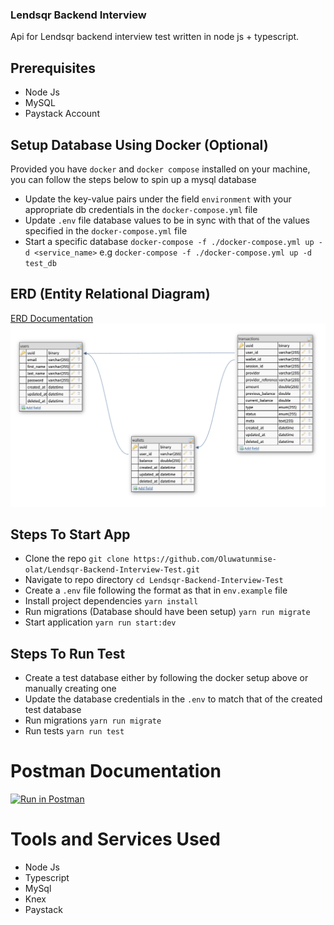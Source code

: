 ### Lendsqr Backend Interview

Api for Lendsqr backend interview test written in node js + typescript.

## Prerequisites

- Node Js
- MySQL
- Paystack Account

## Setup Database Using Docker (Optional)

Provided you have `docker` and `docker compose` installed on your machine, you can follow the steps below to spin up a mysql database

- Update the key-value pairs under the field `environment` with your appropriate db credentials in the `docker-compose.yml` file
- Update `.env` file database values to be in sync with that of the values specified in the `docker-compose.yml` file
- Start a specific database `docker-compose -f ./docker-compose.yml up -d <service_name>` e.g `docker-compose -f ./docker-compose.yml up -d test_db`

## ERD (Entity Relational Diagram)

[ERD Documentation](https://sqlspy.io/import_db_designer/c3B5LTM2MTYzMzQtMjA5ODgwNjQ2M2IzMWExMC01ODUyNTM=)
![ER-Diagram](https://github.com/Oluwatunmise-olat/Lendsqr-Backend-Interview-Test/blob/master/resources/erd.png)

## Steps To Start App

- Clone the repo `git clone https://github.com/Oluwatunmise-olat/Lendsqr-Backend-Interview-Test.git`
- Navigate to repo directory `cd Lendsqr-Backend-Interview-Test`
- Create a `.env` file following the format as that in `env.example` file
- Install project dependencies `yarn install`
- Run migrations (Database should have been setup) `yarn run migrate`
- Start application `yarn run start:dev`

## Steps To Run Test

- Create a test database either by following the docker setup above or manually creating one
- Update the database credentials in the `.env` to match that of the created test database
- Run migrations `yarn run migrate`
- Run tests `yarn run test`

# Postman Documentation

[![Run in Postman](https://run.pstmn.io/button.svg)](https://documenter.getpostman.com/view/16498899/2s8YzTTMpt)

# Tools and Services Used

- Node Js
- Typescript
- MySql
- Knex
- Paystack
